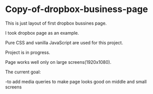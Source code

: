 # Copy-of-dropbox-business-page
This is just layout of first dropbox bussines page. 

I took dropbox page as an example.

Pure CSS and vanilla JavaScript are used for this project.

Project is in progress.

Page works well only on large screens(1920x1080).

The current goal:

-to add media queries to make page looks good on middle and small screens
